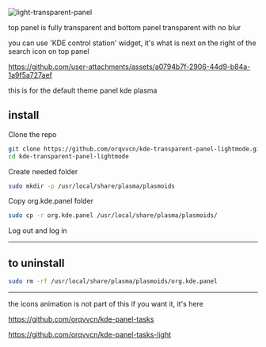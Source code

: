 
![light-transparent-panel](https://github.com/user-attachments/assets/68d53d7c-e655-4765-8ff8-f5e99246ad58)


top panel is fully transparent and bottom panel transparent with no blur

you can use 'KDE control station' widget, it's what is next on the right of the search icon on top panel


https://github.com/user-attachments/assets/a0794b7f-2906-44d9-b84a-1a9f5a727aef

this is for the default theme panel kde plasma 



## install

 Clone the repo
 
```bash
git clone https://github.com/orqvvcn/kde-transparent-panel-lightmode.git
cd kde-transparent-panel-lightmode
```


Create needed folder
```bash
sudo mkdir -p /usr/local/share/plasma/plasmoids
```

Copy org.kde.panel folder

```bash
sudo cp -r org.kde.panel /usr/local/share/plasma/plasmoids/
```

Log out and log in


-------------------------------------------------------------------

## to uninstall
```bash
sudo rm -rf /usr/local/share/plasma/plasmoids/org.kde.panel
```

-------------------------------------------------------------------

the icons animation is not part of this if you want it, it's here

https://github.com/orqvvcn/kde-panel-tasks

https://github.com/orqvvcn/kde-panel-tasks-light
